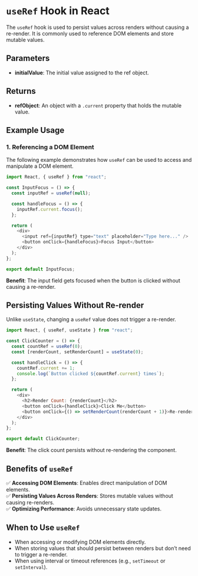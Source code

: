 # `useRef` Hook in React

The `useRef` hook is used to persist values across renders without causing a re-render. It is commonly used to reference DOM elements and store mutable values.

## Parameters  
- **initialValue**: The initial value assigned to the ref object.

## Returns  
- **refObject**: An object with a `.current` property that holds the mutable value.

## Example Usage  

### **1. Referencing a DOM Element**  
The following example demonstrates how `useRef` can be used to access and manipulate a DOM element.

```javascript
import React, { useRef } from "react";

const InputFocus = () => {
  const inputRef = useRef(null);

  const handleFocus = () => {
    inputRef.current.focus();
  };

  return (
    <div>
      <input ref={inputRef} type="text" placeholder="Type here..." />
      <button onClick={handleFocus}>Focus Input</button>
    </div>
  );
};

export default InputFocus;
```
**Benefit**: The input field gets focused when the button is clicked without causing a re-render.

## Persisting Values Without Re-render

Unlike `useState`, changing a `useRef` value does not trigger a re-render.

```javascript
import React, { useRef, useState } from "react";

const ClickCounter = () => {
  const countRef = useRef(0);
  const [renderCount, setRenderCount] = useState(0);

  const handleClick = () => {
    countRef.current += 1;
    console.log(`Button clicked ${countRef.current} times`);
  };

  return (
    <div>
      <h2>Render Count: {renderCount}</h2>
      <button onClick={handleClick}>Click Me</button>
      <button onClick={() => setRenderCount(renderCount + 1)}>Re-render</button>
    </div>
  );
};

export default ClickCounter;
```
**Benefit**: The click count persists without re-rendering the component.

## Benefits of `useRef`

✅ **Accessing DOM Elements**: Enables direct manipulation of DOM elements.  
✅ **Persisting Values Across Renders**: Stores mutable values without causing re-renders.  
✅ **Optimizing Performance**: Avoids unnecessary state updates.  

## When to Use `useRef`

- When accessing or modifying DOM elements directly.  
- When storing values that should persist between renders but don’t need to trigger a re-render.  
- When using interval or timeout references (e.g., `setTimeout` or `setInterval`).  
